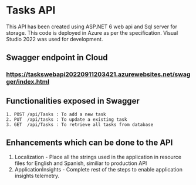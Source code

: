 # Tasks API
This API has been created using ASP.NET 6 web api and Sql server for storage. 
This code is deployed in Azure as per the specification.
Visual Studio 2022 was used for development.

##  Swagger endpoint in Cloud
### https://taskswebapi20220911203421.azurewebsites.net/swagger/index.html

## Functionalities exposed in Swagger
	1. POST /api/Tasks : To add a new task
	2. PUT  /api/tasks : To update a existing task
	3. GET  /api/Tasks : To retrieve all tasks from database


## Enhancements which can be done to the API
1. Localization - Place all the strings used in the application in resource files for English and Spanish, similiar to production API
2. ApplicationInsights - Complete rest of the steps to enable application insights telemetry.